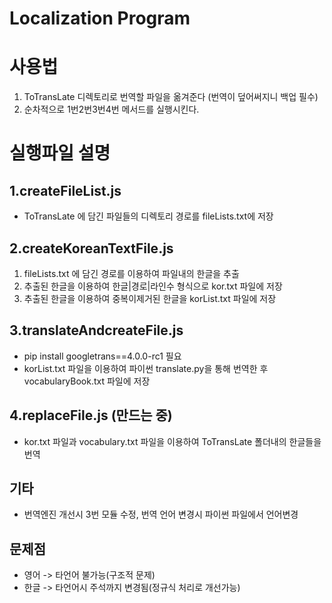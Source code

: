 # Localization Program

# 사용법
1. ToTransLate 디렉토리로 번역할 파일을 옮겨준다 (번역이 덮어써지니 백업 필수)
2. 순차적으로 1번2번3번4번 메서드를 실행시킨다.

# 실행파일 설명

## 1.createFileList.js
- ToTransLate 에 담긴 파일들의 디렉토리 경로를 fileLists.txt에 저장

## 2.createKoreanTextFile.js
1. fileLists.txt 에 담긴 경로를 이용하여 파일내의 한글을 추출
2. 추출된 한글을 이용하여 한글|경로|라인수 형식으로 kor.txt 파일에 저장
3. 추출된 한글을 이용하여 중복이제거된 한글을 korList.txt 파일에 저장

## 3.translateAndcreateFile.js
- pip install googletrans==4.0.0-rc1 필요
- korList.txt 파일을 이용하여 파이썬 translate.py을 통해 번역한 후 vocabularyBook.txt 파일에 저장

## 4.replaceFile.js (만드는 중)
- kor.txt 파일과 vocabulary.txt 파일을 이용하여 ToTransLate 폴더내의 한글들을 번역

## 기타
- 번역엔진 개선시 3번 모듈 수정, 번역 언어 변경시 파이썬 파일에서 언어변경

## 문제점
- 영어 -> 타언어 불가능(구조적 문제)
- 한글 -> 타언어시 주석까지 변경됨(정규식 처리로 개선가능)